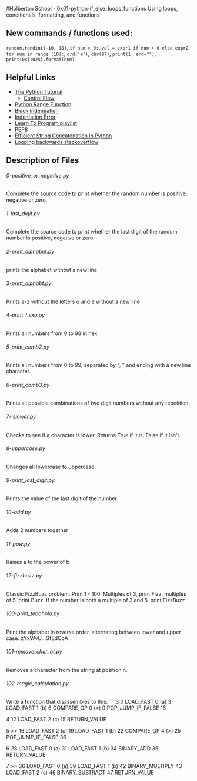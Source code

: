 #Holberton School - 0x01-python-if_else_loops_functions
Using loops, conditionals, formatting, and functions

## New commands / functions used:
``random.randint(-10, 10)``, ``if num > 0:``, ``val = expr1 if num > 0 else expr2``, ``for num in range (10):``, ``ord('a')``, ``chr(97)``, ``print(1, end="")``, ``print(0x{:02x}.format(num)``

## Helpful Links
* [The Python Tutorial](https://docs.python.org/3.4/tutorial/index.html)
  * [Control Flow](https://docs.python.org/3.4/tutorial/controlflow.html)
* [Python Range Function](http://pythoncentral.io/pythons-range-function-explained/)
* [Block Indendation](http://www.secnetix.de/olli/Python/block_indentation.hawk)
* [Indentation Error](https://www.youtube.com/watch?v=1QXOd2ZQs-Q)
* [Learn To Program playlist](https://www.youtube.com/playlist?list=PLGLfVvz_LVvTn3cK5e6LjhgGiSeVlIRwt)
* [PEP8](https://www.python.org/dev/peps/pep-0008/)
* [Efficient String Concatenation In Python]( https://waymoot.org/home/python_string/ ) 
* [Looping backwards stackoverflow](http://stackoverflow.com/questions/3476732/how-to-loop-backwards-in-python)

## Description of Files
<h6>0-positive_or_negative.py</h6>
Complete the source code to print whether the random number is positive, negative or zero.

<h6>1-last_digit.py</h6>
Complete the source code to print whether the last digit of the random number is positive, negative or zero.

<h6>2-print_alphabet.py</h6>
prints the alphabet without a new line

<h6>3-print_alphabt.py</h6>
Prints a-z without the letters q and e without a new line

<h6>4-print_hexa.py</h6>
Prints all numbers from 0 to 98 in hex.

<h6>5-print_comb2.py</h6>
Prints all numbers from 0 to 99, separated by ", " and ending with a new line character.

<h6>6-print_comb3.py</h6>
Prints all possible combinations of two digit numbers without any repetition.

<h6>7-islower.py</h6>
Checks to see if a character is lower. Returns True if it is, False if it isn't.

<h6>8-uppercase.py</h6>
Changes all lowercase to uppercase.

<h6>9-print_last_digit.py</h6>
Prints the value of the last digit of the number

<h6>10-add.py</h6>
Adds 2 numbers together

<h6>11-pow.py</h6>
Raises a to the power of b

<h6>12-fizzbuzz.py</h6>
Classic FizzBuzz problem. Print 1 - 100. Multiples of 3, print Fizz, multiples of 5, print Buzz. If the number is both a multiple of 3 and 5, print FizzBuzz

<h6>100-print_tebahpla.py</h6>
Print the alphabet in reverse order, alternating between lower and upper case. zYxWvU...GfEdCbA

<h6>101-remove_char_at.py</h6>
Removes a character from the string at position n.

<h6>102-magic_calculation.py</h6>
Write a function that disassembles to this:
```
  3           0 LOAD_FAST                0 (a)
              3 LOAD_FAST                1 (b)
              6 COMPARE_OP               0 (<)
              9 POP_JUMP_IF_FALSE       16

  4          12 LOAD_FAST                2 (c)
             15 RETURN_VALUE

  5     >>   16 LOAD_FAST                2 (c)
             19 LOAD_FAST                1 (b)
             22 COMPARE_OP               4 (>)
             25 POP_JUMP_IF_FALSE       36

  6          28 LOAD_FAST                0 (a)
             31 LOAD_FAST                1 (b)
             34 BINARY_ADD
             35 RETURN_VALUE

  7     >>   36 LOAD_FAST                0 (a)
             39 LOAD_FAST                1 (b)
             42 BINARY_MULTIPLY
             43 LOAD_FAST                2 (c)
             46 BINARY_SUBTRACT
             47 RETURN_VALUE
```
